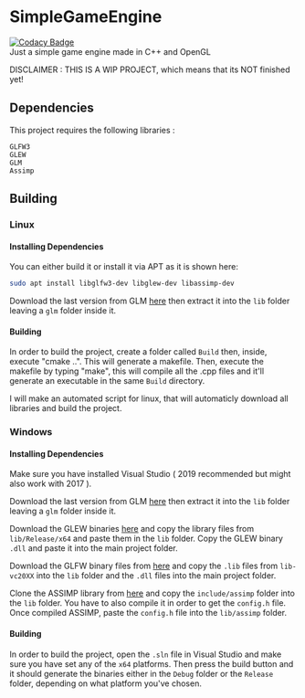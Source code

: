 # SimpleGameEngine
[![Codacy Badge](https://app.codacy.com/project/badge/Grade/43d567336363474da3830f0cd6d01728)](https://www.codacy.com/gh/marluxia95/SimpleGameEngine/dashboard?utm_source=github.com&amp;utm_medium=referral&amp;utm_content=marluxia95/SimpleGameEngine&amp;utm_campaign=Badge_Grade)\
Just a simple game engine made in C++ and OpenGL

DISCLAIMER : THIS IS A WIP PROJECT, which means that its NOT finished yet!

## Dependencies
This project requires the following libraries :
```
GLFW3
GLEW
GLM
Assimp
```

## Building

### Linux

#### Installing Dependencies

You can either build it or install it via APT as it is shown here:
```bash 
sudo apt install libglfw3-dev libglew-dev libassimp-dev
```

Download the last version from GLM  [here](https://github.com/g-truc/glm/tags) then extract it into the `lib` folder leaving a `glm` folder inside it.

#### Building

In order to build the project, create a folder called `Build` then, inside, execute "cmake ..". This will generate a makefile. Then, execute the makefile by typing "make", this will compile all the .cpp files and it'll generate an executable in the same `Build` directory. 

I will make an automated script for linux, that will automaticly download all libraries and build the project.

### Windows

#### Installing Dependencies 
Make sure you have installed Visual Studio ( 2019 recommended but might also work with 2017 ).

Download the last version from GLM  [here](https://github.com/g-truc/glm/tags) then extract it into the `lib` folder leaving a `glm` folder inside it.

Download the GLEW binaries [here](https://sourceforge.net/projects/glew/files/glew/2.1.0/glew-2.1.0-win32.zip/download) and copy the library files from `lib/Release/x64` and paste them in the `lib` folder.
Copy the GLEW binary `.dll` and paste it into the main project folder.

Download the GLFW binary files from [here](https://github.com/glfw/glfw/releases/tag/3.3.4) and copy the `.lib` files from `lib-vc20XX` into the `lib` folder and the `.dll` files into the main project folder.

Clone the ASSIMP library from [here](https://github.com/assimp/assimp/releases/tag/v4.1.0) and copy the `include/assimp` folder into the `lib` folder. You have to also compile it in order to get the `config.h` file. Once compiled ASSIMP, paste the `config.h` file into the `lib/assimp` folder.

#### Building

In order to build the project, open the `.sln` file in Visual Studio and make sure you have set any of the `x64` platforms. Then press the build button and it should generate the binaries either in the `Debug` folder or the `Release` folder, depending on what platform you've chosen.

